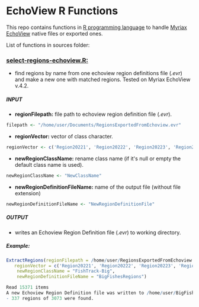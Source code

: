 EchoView R Functions
===

This repo contains functions in [R programming language](http://cran.r-project.org/ "R homepage") to handle [Myriax EchoView](https://www.echoview.com/ "echoview homeage") native files or exported ones.

List of functions in sources folder:

### [select-regions-echoview.R:](https://github.com/guzmanlopez/EchoView-R-Functions/blob/master/sources/select-regions-echoview.R "select-regions-echoview.R (code)")

- find regions by name from one echoview region definitions file (*.evr*) and make a new one with matched regions. Tested on Myriax EchoView v.4.2.

##### INPUT

- **regionFilepath:** file path to echoview region definition file (*.evr*).

```R
filepath <- "/home/user/Documents/RegionsExportedFromEchoview.evr"
```
- **regionVector:** vector of class character.

```R
regionVector <- c('Region20221', 'Region20222', 'Region20223', 'Region20224')
```
- **newRegionClassName:** rename class name (if it's null or empty the default class name is used).

```R
newRegionClassName <- "NewClassName"
```
- **newRegionDefinitionFileName:** name of the output file (without file extension)

```R
newRegionDefinitionFileName <- "NewRegionDefinitionFile"
```

##### OUTPUT

- writes an Echoview Region Definition file (*.evr*) to working directory.

##### Example:

```R
ExtractRegions(regionFilepath = /home/user/RegionsExportedFromEchoview.evr,
   regionVector = c('Region20221', 'Region20222', 'Region20223', 'Region20224'),
    newRegionClassName = "FishTrack-Big",
    newRegionDefinitionFileName = "BigFishesRegions")
```
```R
Read 15371 items
A new Echoview Region Definition file was written to /home/user/BigFishesRegions.evr
- 337 regions of 3073 were found.
```
